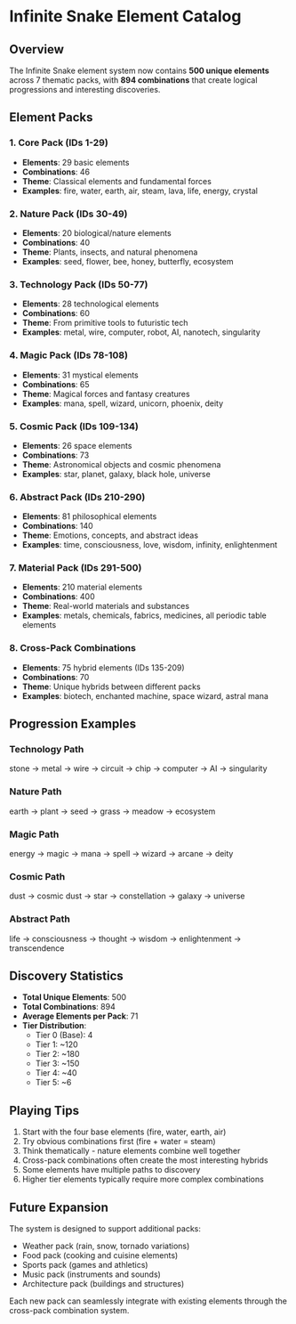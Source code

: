 # Infinite Snake Element Catalog

## Overview
The Infinite Snake element system now contains **500 unique elements** across 7 thematic packs, with **894 combinations** that create logical progressions and interesting discoveries.

## Element Packs

### 1. Core Pack (IDs 1-29)
- **Elements**: 29 basic elements
- **Combinations**: 46
- **Theme**: Classical elements and fundamental forces
- **Examples**: fire, water, earth, air, steam, lava, life, energy, crystal

### 2. Nature Pack (IDs 30-49)
- **Elements**: 20 biological/nature elements
- **Combinations**: 40
- **Theme**: Plants, insects, and natural phenomena
- **Examples**: seed, flower, bee, honey, butterfly, ecosystem

### 3. Technology Pack (IDs 50-77)
- **Elements**: 28 technological elements
- **Combinations**: 60
- **Theme**: From primitive tools to futuristic tech
- **Examples**: metal, wire, computer, robot, AI, nanotech, singularity

### 4. Magic Pack (IDs 78-108)
- **Elements**: 31 mystical elements
- **Combinations**: 65
- **Theme**: Magical forces and fantasy creatures
- **Examples**: mana, spell, wizard, unicorn, phoenix, deity

### 5. Cosmic Pack (IDs 109-134)
- **Elements**: 26 space elements
- **Combinations**: 73
- **Theme**: Astronomical objects and cosmic phenomena
- **Examples**: star, planet, galaxy, black hole, universe

### 6. Abstract Pack (IDs 210-290)
- **Elements**: 81 philosophical elements
- **Combinations**: 140
- **Theme**: Emotions, concepts, and abstract ideas
- **Examples**: time, consciousness, love, wisdom, infinity, enlightenment

### 7. Material Pack (IDs 291-500)
- **Elements**: 210 material elements
- **Combinations**: 400
- **Theme**: Real-world materials and substances
- **Examples**: metals, chemicals, fabrics, medicines, all periodic table elements

### 8. Cross-Pack Combinations
- **Elements**: 75 hybrid elements (IDs 135-209)
- **Combinations**: 70
- **Theme**: Unique hybrids between different packs
- **Examples**: biotech, enchanted machine, space wizard, astral mana

## Progression Examples

### Technology Path
stone → metal → wire → circuit → chip → computer → AI → singularity

### Nature Path
earth → plant → seed → grass → meadow → ecosystem

### Magic Path
energy → magic → mana → spell → wizard → arcane → deity

### Cosmic Path
dust → cosmic dust → star → constellation → galaxy → universe

### Abstract Path
life → consciousness → thought → wisdom → enlightenment → transcendence

## Discovery Statistics
- **Total Unique Elements**: 500
- **Total Combinations**: 894
- **Average Elements per Pack**: 71
- **Tier Distribution**:
  - Tier 0 (Base): 4
  - Tier 1: ~120
  - Tier 2: ~180
  - Tier 3: ~150
  - Tier 4: ~40
  - Tier 5: ~6

## Playing Tips
1. Start with the four base elements (fire, water, earth, air)
2. Try obvious combinations first (fire + water = steam)
3. Think thematically - nature elements combine well together
4. Cross-pack combinations often create the most interesting hybrids
5. Some elements have multiple paths to discovery
6. Higher tier elements typically require more complex combinations

## Future Expansion
The system is designed to support additional packs:
- Weather pack (rain, snow, tornado variations)
- Food pack (cooking and cuisine elements)
- Sports pack (games and athletics)
- Music pack (instruments and sounds)
- Architecture pack (buildings and structures)

Each new pack can seamlessly integrate with existing elements through the cross-pack combination system.